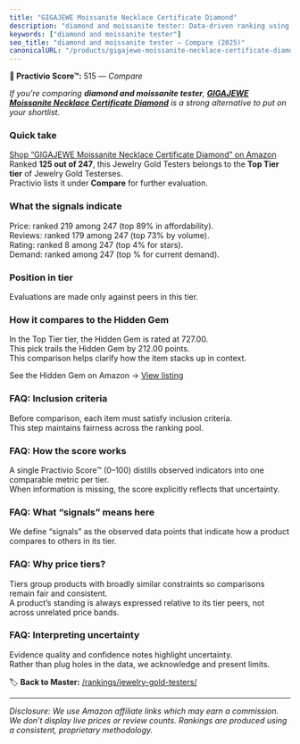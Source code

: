 ```yaml
---
title: "GIGAJEWE Moissanite Necklace Certificate Diamond"
description: "diamond and moissanite tester: Data-driven ranking using the Practivio Score™. Positioned by quality, value, demand, findability, momentum."
keywords: ["diamond and moissanite tester"]
seo_title: "diamond and moissanite tester — Compare (2025)"
canonicalURL: "/products/gigajewe-moissanite-necklace-certificate-diamond-B0F2M84V7Y/"
---
```


**🛒 Practivio Score™:** 515 — _Compare_


*If you're comparing **diamond and moissanite tester**, **[GIGAJEWE Moissanite Necklace Certificate Diamond](https://www.amazon.com/dp/B0F2M84V7Y?tag=practivio-20)** is a strong alternative to put on your shortlist.*
### Quick take
[Shop “GIGAJEWE Moissanite Necklace Certificate Diamond” on Amazon](https://www.amazon.com/dp/B0F2M84V7Y?tag=practivio-20)
Ranked **125 out of 247**, this Jewelry Gold Testers belongs to the **Top Tier tier** of Jewelry Gold Testerses.  
Practivio lists it under **Compare** for further evaluation.

### What the signals indicate
Price: ranked 219 among 247 (top 89% in affordability).  
Reviews: ranked 179 among 247 (top 73% by volume).  
Rating: ranked 8 among 247 (top 4% for stars).  
Demand: ranked  among 247 (top % for current demand).

### Position in tier
Evaluations are made only against peers in this tier.

### How it compares to the Hidden Gem
In the Top Tier tier, the Hidden Gem is rated at 727.00.  
This pick trails the Hidden Gem by 212.00 points.  
This comparison helps clarify how the item stacks up in context.  

See the Hidden Gem on Amazon → [View listing](https://www.amazon.com/dp/B0814HF9DV?tag=practivio-20)

### FAQ: Inclusion criteria
Before comparison, each item must satisfy inclusion criteria.  
This step maintains fairness across the ranking pool.

### FAQ: How the score works
A single Practivio Score™ (0–100) distills observed indicators into one comparable metric per tier.  
When information is missing, the score explicitly reflects that uncertainty.

### FAQ: What “signals” means here
We define “signals” as the observed data points that indicate how a product compares to others in its tier.

### FAQ: Why price tiers?
Tiers group products with broadly similar constraints so comparisons remain fair and consistent.  
A product’s standing is always expressed relative to its tier peers, not across unrelated price bands.

### FAQ: Interpreting uncertainty
Evidence quality and confidence notes highlight uncertainty.  
Rather than plug holes in the data, we acknowledge and present limits.

<!-- Missing template for Compare/CompareWithinPriceClass -->


🏷️ **Back to Master:** [/rankings/jewelry-gold-testers/](/rankings/jewelry-gold-testers/)

---
_Disclosure: We use Amazon affiliate links which may earn a commission. We don’t display live prices or review counts. Rankings are produced using a consistent, proprietary methodology._

